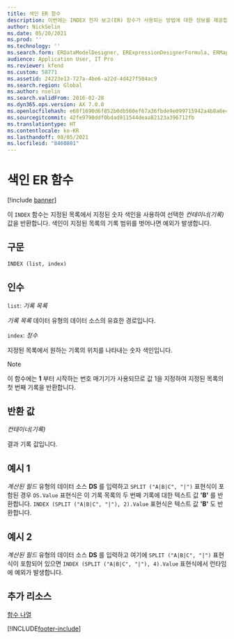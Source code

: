 ```yaml
---
title: 색인 ER 함수
description: 이번에는 INDEX 전자 보고(ER) 함수가 사용되는 방법에 대한 정보를 제공합니다.
author: NickSelin
ms.date: 05/20/2021
ms.prod: ''
ms.technology: ''
ms.search.form: ERDataModelDesigner, ERExpressionDesignerFormula, ERMappedFormatDesigner, ERModelMappingDesigner
audience: Application User, IT Pro
ms.reviewer: kfend
ms.custom: 58771
ms.assetid: 24223e13-727a-4be6-a22d-4d427f504ac9
ms.search.region: Global
ms.author: nselin
ms.search.validFrom: 2016-02-28
ms.dyn365.ops.version: AX 7.0.0
ms.openlocfilehash: e68f1690d6f852b0db560ef67a36fbde9e099715942a4b8a6e486d759af46682
ms.sourcegitcommit: 42fe9790ddf0bdad911544deaa82123a396712fb
ms.translationtype: HT
ms.contentlocale: ko-KR
ms.lasthandoff: 08/05/2021
ms.locfileid: "8460801"
---
```

# <a name="index-er-function"></a>색인 ER 함수

[!include [banner](../includes/banner.md)]

이 `INDEX` 함수는 지정된 목록에서 지정된 숫자 색인을 사용하여 선택한 *컨테이너(기록)* 값을 반환합니다. 색인이 지정된 목록의 기록 범위를 벗어나면 예외가 발생합니다.

## <a name="syntax"></a>구문

```vb
INDEX (list, index)
```

## <a name="arguments"></a>인수

`list`: *기록 목록*

*기록 목록* 데이터 유형의 데이터 소스의 유효한 경로입니다.

`index`: *정수*

지정된 목록에서 원하는 기록의 위치를 나타내는 숫자 색인입니다.

> [!NOTE]
> 이 함수에는 **1** 부터 시작하는 번호 매기기가 사용되므로 값 1을 지정하여 지정된 목록의 첫 번째 기록을 반환합니다.

## <a name="return-values"></a>반환 값

*컨테이너(기록)*

결과 기록 값입니다.

## <a name="example-1"></a>예시 1

*계산된 필드* 유형의 데이터 소스 **DS** 를 입력하고 `SPLIT ("A|B|C", "|")` 표현식이 포함된 경우 `DS.Value` 표현식은 이 기록 목록의 두 번째 기록에 대한 텍스트 값 **'B'** 를 반환합니다. `INDEX (SPLIT ("A|B|C", "|"), 2).Value` 표현식은 텍스트 값 **'B'** 도 반환합니다.

## <a name="example-2"></a>예시 2

*계산된 필드* 유형의 데이터 소스 **DS** 를 입력하고 여기에 `SPLIT ("A|B|C", "|")` 표현식이 포함되어 있으면 `INDEX (SPLIT ("A|B|C", "|"), 4).Value` 표현식에서 런타임에 예외가 발생합니다.

## <a name="additional-resources"></a>추가 리소스

[함수 나열](er-functions-category-list.md)


[!INCLUDE[footer-include](../../../includes/footer-banner.md)]

